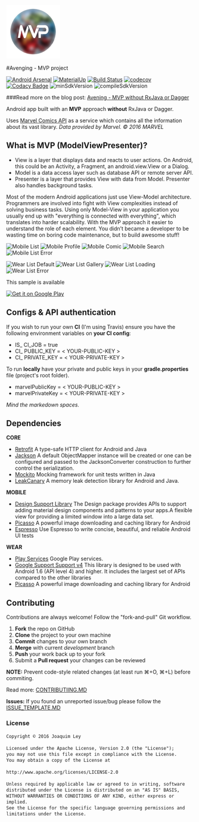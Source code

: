 ![AppIcon](https://github.com/JoaquimLey/avenging/blob/development/core/src/main/res/mipmap-xxhdpi/ic_launcher.png) 

#Avenging - MVP project

[![Android Arsenal](https://img.shields.io/badge/Android%20Arsenal-Avenging-brightgreen.svg?style=flat)](http://android-arsenal.com/details/3/4545)
[![MaterialUp](https://img.shields.io/badge/MaterialUp-Avenging-blue.svg?style=flat)](https://material.uplabs.com/posts/avenging-mvp-project)
[![Build Status](https://travis-ci.org/JoaquimLey/avenging.svg?branch=development)](https://travis-ci.org/JoaquimLey/avenging)
[![codecov](https://codecov.io/gh/JoaquimLey/avenging/branch/development/graph/badge.svg)](https://codecov.io/gh/JoaquimLey/avenging)
[![Codacy Badge](https://api.codacy.com/project/badge/Grade/fa075cf6a50a4bc0b875406842f1496a)](https://www.codacy.com?utm_source=github.com&amp;utm_medium=referral&amp;utm_content=JoaquimLey/avenging&amp;utm_campaign=Badge_Grade)
![minSdkVersion](https://img.shields.io/badge/minSdkVersion-17-yellow.svg?style=true)
![compileSdkVersion](https://img.shields.io/badge/compileSdkVersion-24-green.svg?style=true)

###Read more on the blog post: [Avening - MVP without RxJava or Dagger](https://blog.joaquimley.com/avenging-android-mvp-23461aebe9b5#.sc9ty759u)

Android app built with an **MVP** approach **without** RxJava or Dagger. 

Uses [Marvel Comics API](https://developer.marvel.com) as a service which contains all the information about its vast library.
_Data provided by Marvel. © 2016 MARVEL_


What is MVP (ModelViewPresenter)?
---------------------------
- View is a layer that displays data and reacts to user actions. On Android, this could be an Activity, a Fragment, an android.view.View or a Dialog.
- Model is a data access layer such as database API or remote server API.
- Presenter is a layer that provides View with data from Model. Presenter also handles background tasks.

Most of the modern Android applications just use View-Model architecture.
Programmers are involved into fight with View complexities instead of solving business tasks.
Using only Model-View in your application you usually end up with "everything is connected with everything", which translates into harder scalability. With the MVP approach it easier to understand the role of each element. You didn’t became a developer to be wasting time on boring code maintenance, but to build awesome stuff!

![Mobile List](../development/art/ss_mobile_list.png) 
![Mobile Profile](../development/art/ss_mobile_profile.png) 
![Mobile Comic](../development/art/ss_mobile_comic.png)
![Mobile Search](../development/art/ss_mobile_search.png)
![Mobile List Error](../development/art/ss_mobile_error.png) 

![Wear List Default](../development/art/ss_wear_list_default.png)
![Wear List Gallery](../development/art/ss_wear_list_gallery.png)
![Wear List Loading](../development/art/ss_wear_loading.png)
![Wear List Error](../development/art/ss_wear_list_error.png)

This sample is available

[![Get it on Google Play](../development/art/google-play-badge.png)](https://play.google.com/store/apps/details?id=com.joaquimley.avenging)

## Configs & API authentication
If you wish to run your own **CI** (I'm using Travis) ensure you have the following environment variables on **your CI config**:

* IS_ CI_JOB = true
* CI_ PUBLIC_KEY = < YOUR-PUBLIC-KEY >
* CI_ PRIVATE_KEY = < YOUR-PRIVATE-KEY >

To run **locally** have your private and public keys in your **gradle.properties** file (project's root folder).

* marvelPublicKey = < YOUR-PUBLIC-KEY >
* marvelPrivateKey = < YOUR-PRIVATE-KEY >

_Mind the markedown spaces._


## Dependencies

**CORE**

* [Retrofit](http://square.github.io/retrofit)
A type-safe HTTP client for Android and Java
* [Jackson](https://github.com/square/retrofit/tree/master/retrofit-converters/jackson)
A default ObjectMapper instance will be created or one can be configured and passed to the JacksonConverter construction to further control the serialization.
* [Mockito](http://mockito.org/)
Mocking framework for unit tests written in Java
* [LeakCanary](https://github.com/square/leakcanary)
A memory leak detection library for Android and Java.

**MOBILE**

* [Design Support Library](http://developer.android.com/intl/tools/support-library/features.html#design)
The Design package provides APIs to support adding material design components and patterns to your apps.A flexible view for providing a limited window into a large data set.
* [Picasso](http://square.github.io/picasso/)
A powerful image downloading and caching library for Android 
* [Espresso](https://google.github.io/android-testing-support-library/docs/espresso/index.html)
Use Espresso to write concise, beautiful, and reliable Android UI tests

**WEAR**

* [Play Services](https://developers.google.com/android/guides/setup)
Google Play services.
* [Google Support Support v4](https://developer.android.com/topic/libraries/support-library/features.html#v4)
This library is designed to be used with Android 1.6 (API level 4) and higher. It includes the largest set of APIs compared to the other libraries
* [Picasso](http://square.github.io/picasso/)
A powerful image downloading and caching library for Android

## Contributing

Contributions are always welcome!
Follow the "fork-and-pull" Git workflow.

 1. **Fork** the repo on GitHub
 2. **Clone** the project to your own machine
 3. **Commit** changes to your own branch
 4. **Merge** with current *development* branch
 5. **Push** your work back up to your fork
 6. Submit a **Pull request** your changes can be reviewed

**NOTE:**
Prevent code-style related changes (at least run ⌘+O, ⌘+L) before commiting.

Read more: [CONTRIBUTIING.MD](../development/CONTRIBUTIING.MD)

**Issues:**
If you found an unreported issue/bug please follow the [ISSUE_TEMPLATE.MD](../development/ISSUE_TEMPLATE.MD)


### License

	Copyright © 2016 Joaquim Ley

	Licensed under the Apache License, Version 2.0 (the "License");
	you may not use this file except in compliance with the License.
	You may obtain a copy of the License at

	http://www.apache.org/licenses/LICENSE-2.0

	Unless required by applicable law or agreed to in writing, software
	distributed under the License is distributed on an "AS IS" BASIS,
	WITHOUT WARRANTIES OR CONDITIONS OF ANY KIND, either express or 
	implied.
	See the License for the specific language governing permissions and
	limitations under the License.
